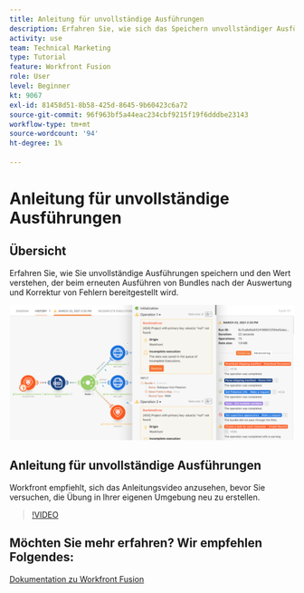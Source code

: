 ```yaml
---
title: Anleitung für unvollständige Ausführungen
description: Erfahren Sie, wie sich das Speichern unvollständiger Ausführungen und das anschließende erneute Ausführen von Bundles nach der Auswertung und Korrektur von Fehlern in [!DNL Adobe Workfront Fusion].
activity: use
team: Technical Marketing
type: Tutorial
feature: Workfront Fusion
role: User
level: Beginner
kt: 9067
exl-id: 81458d51-8b58-425d-8645-9b60423c6a72
source-git-commit: 96f963bf5a44eac234cbf9215f19f6dddbe23143
workflow-type: tm+mt
source-wordcount: '94'
ht-degree: 1%

---
```


# Anleitung für unvollständige Ausführungen

## Übersicht

Erfahren Sie, wie Sie unvollständige Ausführungen speichern und den Wert verstehen, der beim erneuten Ausführen von Bundles nach der Auswertung und Korrektur von Fehlern bereitgestellt wird.

![Ein Bild eines Szenarios mit Fehlerbehandlung](assets/troubleshooting-and-error-handling-8.png)

## Anleitung für unvollständige Ausführungen

Workfront empfiehlt, sich das Anleitungsvideo anzusehen, bevor Sie versuchen, die Übung in Ihrer eigenen Umgebung neu zu erstellen.

>[!VIDEO](https://video.tv.adobe.com/v/335308/?quality=12)

## Möchten Sie mehr erfahren? Wir empfehlen Folgendes:

[Dokumentation zu Workfront Fusion](https://experienceleague.adobe.com/docs/workfront/using/adobe-workfront-fusion/workfront-fusion-2.html?lang=en)
